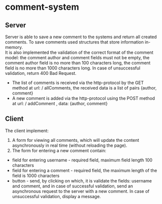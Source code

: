 # comment-system
## Server
Server is able to save a new comment to the systems and return all created
comments. To save comments used structures that store information in-memory.  
It is also implemented the validation of the correct format of the comment model: the comment author and comment fields must not be empty, the comment author field is no more than 100 characters long, the comment field is no more than 1000 characters long. In case of unsuccessful validation, return 400 Bad Request.
- The list of comments is received via the http-protocol by the GET method at url: / allComments, the received data is a list of pairs {author, comment}
- A new comment is added via the http-protocol using the POST method at url: / addComment , data: {author, comment}  
## Client
The client implement:
1. A form for viewing all comments, which will update the content asynchronously in real time (without reloading the page). 
2. The form for entering a new comment contain:
- field for entering username - required field, maximum field length 100 characters
- field for entering a comment - required field, the maximum length of the field is 1000 characters
- button - send, by clicking on which, it is validate the fields: username and comment, and in case of successful validation, send an asynchronous request to the server with a new comment. In case of unsuccessful validation, display a message.

